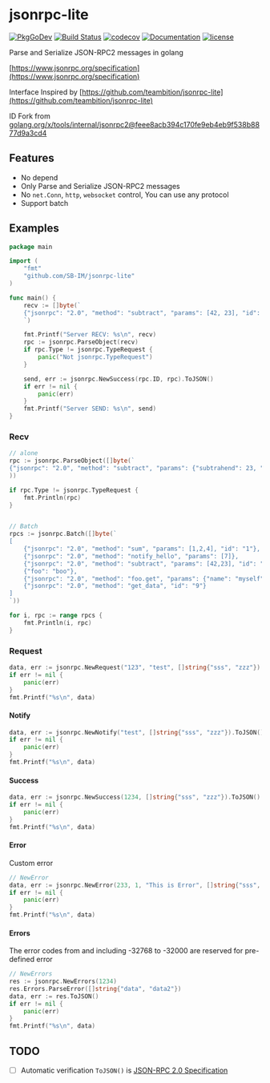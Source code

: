 # jsonrpc-lite

[![PkgGoDev](https://pkg.go.dev/badge/github.com/SB-IM/jsonrpc-lite)](https://pkg.go.dev/github.com/SB-IM/jsonrpc-lite)
[![Build Status](https://travis-ci.org/SB-IM/jsonrpc-lite.svg?branch=master)](https://travis-ci.org/SB-IM/jsonrpc-lite)
[![codecov](https://codecov.io/gh/SB-IM/jsonrpc-lite/branch/master/graph/badge.svg)](https://codecov.io/gh/SB-IM/jsonrpc-lite)
[![Documentation](https://godoc.org/github.com/SB-IM/jsonrpc-lite?status.svg)](http://godoc.org/github.com/SB-IM/jsonrpc-lite)
[![license](https://img.shields.io/github/license/SB-IM/jsonrpc-lite.svg?maxAge=2592000)](https://github.com/SB-IM/jsonrpc-lite/blob/master/LICENSE)

Parse and Serialize JSON-RPC2 messages in golang

[https://www.jsonrpc.org/specification](https://www.jsonrpc.org/specification)

Interface Inspired by [https://github.com/teambition/jsonrpc-lite](https://github.com/teambition/jsonrpc-lite)

ID Fork from [golang.org/x/tools/internal/jsonrpc2@feee8acb394c170fe9eb4eb9f538b8877d9a3cd4](https://github.com/golang/tools/commit/feee8acb394c170fe9eb4eb9f538b8877d9a3cd4)

## Features

- No depend
- Only Parse and Serialize JSON-RPC2 messages
- No `net.Conn`, `http`, `websocket` control, You can use any protocol
- Support batch

## Examples

```go
package main

import (
	"fmt"
	"github.com/SB-IM/jsonrpc-lite"
)

func main() {
	recv := []byte(`
	{"jsonrpc": "2.0", "method": "subtract", "params": [42, 23], "id": 1}
	`)

	fmt.Printf("Server RECV: %s\n", recv)
	rpc := jsonrpc.ParseObject(recv)
	if rpc.Type != jsonrpc.TypeRequest {
		panic("Not jsonrpc.TypeRequest")
	}

	send, err := jsonrpc.NewSuccess(rpc.ID, rpc).ToJSON()
	if err != nil {
		panic(err)
	}
	fmt.Printf("Server SEND: %s\n", send)
}
```


### Recv

```go
// alone
rpc := jsonrpc.ParseObject([]byte(`
{"jsonrpc": "2.0", "method": "subtract", "params": {"subtrahend": 23, "minuend": 42}, "id": 3}`
))

if rpc.Type != jsonrpc.TypeRequest {
	fmt.Println(rpc)
}


// Batch
rpcs := jsonrpc.Batch([]byte(`
[
	{"jsonrpc": "2.0", "method": "sum", "params": [1,2,4], "id": "1"},
	{"jsonrpc": "2.0", "method": "notify_hello", "params": [7]},
	{"jsonrpc": "2.0", "method": "subtract", "params": [42,23], "id": "2"},
	{"foo": "boo"},
	{"jsonrpc": "2.0", "method": "foo.get", "params": {"name": "myself"}, "id": "5"},
	{"jsonrpc": "2.0", "method": "get_data", "id": "9"}
]
`))

for i, rpc := range rpcs {
	fmt.Println(i, rpc)
}
```

### Request

```go
data, err := jsonrpc.NewRequest("123", "test", []string{"sss", "zzz"}).ToJSON()
if err != nil {
	panic(err)
}
fmt.Printf("%s\n", data)
```

#### Notify

```go
data, err := jsonrpc.NewNotify("test", []string{"sss", "zzz"}).ToJSON()
if err != nil {
	panic(err)
}
fmt.Printf("%s\n", data)
```

#### Success

```go
data, err := jsonrpc.NewSuccess(1234, []string{"sss", "zzz"}).ToJSON()
if err != nil {
	panic(err)
}
fmt.Printf("%s\n", data)
```

#### Error

Custom error

```go
// NewError
data, err := jsonrpc.NewError(233, 1, "This is Error", []string{"sss", "zzz"}).ToJSON()
if err != nil {
	panic(err)
}
fmt.Printf("%s\n", data)
```

#### Errors

The error codes from and including -32768 to -32000 are reserved for pre-defined error

```go
// NewErrors
res := jsonrpc.NewErrors(1234)
res.Errors.ParseError([]string{"data", "data2"})
data, err := res.ToJSON()
if err != nil {
	panic(err)
}
fmt.Printf("%s\n", data)
```

## TODO

- [ ] Automatic verification `ToJSON()` is [JSON-RPC 2.0 Specification](https://www.jsonrpc.org/specification)

